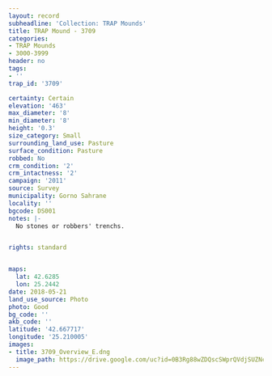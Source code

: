 ```yaml
---
layout: record
subheadline: 'Collection: TRAP Mounds'
title: TRAP Mound - 3709
categories:
- TRAP Mounds
- 3000-3999
header: no
tags:
- ''
trap_id: '3709'

certainty: Certain
elevation: '463'
max_diameter: '8'
min_diameter: '8'
height: '0.3'
size_category: Small
surrounding_land_use: Pasture
surface_condition: Pasture
robbed: No
crm_condition: '2'
crm_intactness: '2'
campaign: '2011'
source: Survey
municipality: Gorno Sahrane
locality: ''
bgcode: DS001
notes: |-
  No stones or robbers' trenchs.


rights: standard


maps:
  lat: 42.6285
  lon: 25.2442
date: 2018-05-21
land_use_source: Photo
photo: Good
bg_code: ''
akb_code: ''
latitude: '42.667717'
longitude: '25.210005'
images:
- title: 3709_Overview_E.dng
  image_path: https://drive.google.com/uc?id=0B3Rg88wZDQscSWprQVdjSUZNclU
---
```

